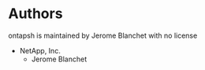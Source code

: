 # Authors

ontapsh is maintained by Jerome Blanchet with no license

* NetApp, Inc.
    + Jerome Blanchet 
